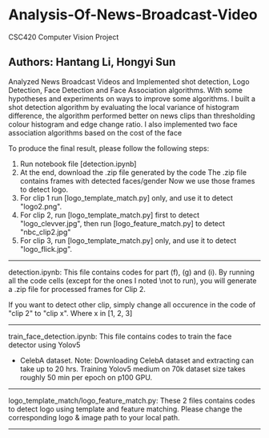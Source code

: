 # Analysis-Of-News-Broadcast-Video
CSC420 Computer Vision Project

Authors: Hantang Li, Hongyi Sun
----------------------------------------------------------------
Analyzed News Broadcast Videos and Implemented shot detection, Logo Detection, Face Detection and Face Association algorithms. With some hypotheses and experiments on ways to improve some algorithms. I built a shot detection algorithm by evaluating the local variance of histogram difference, the algorithm performed better on news clips than thresholding colour histogram and edge change ratio. I also implemented two face association algorithms based on the cost of the face


To produce the final result, please follow the following steps:

1. Run notebook file [detection.ipynb]
2. At the end, download the .zip file generated by the code
The .zip file contains frames with detected faces/gender
Now we use those frames to detect logo.
3. For clip 1 run [logo_template_match.py] only, and use it to
detect "logo2.png".
4. For clip 2, run [logo_template_match.py] first to detect
"logo_clevver.jpg", then run [logo_feature_match.py] to detect
"nbc_clip2.jpg"
5. For clip 3, run [logo_template_match.py] only, and use it to
detect "logo_flick.jpg".
----------------------------------------------------------------

detection.ipynb:
This file contains codes for part (f), (g) and (i).
By running all the code cells (except for the ones I noted \not 
to run), you will generate a .zip file for processed frames for 
Clip 2.

If you want to detect other clip, simply change all occurence in 
the code of "clip 2" to "clip x". Where x in [1, 2, 3]

----------------------------------------------------------------

train_face_detection.ipynb:
This file contains codes to train the face detector using Yolov5
+ CelebA dataset. Note: Downloading CelebA dataset and extracting
can take up to 20 hrs. Training Yolov5 medium on 70k dataset size 
takes roughly 50 min per epoch on p100 GPU.

----------------------------------------------------------------

logo_template_match/logo_feature_match.py:
These 2 files contains codes to detect logo using template and 
feature matching. Please change the corresponding logo & image
path to your local path.

----------------------------------------------------------------
